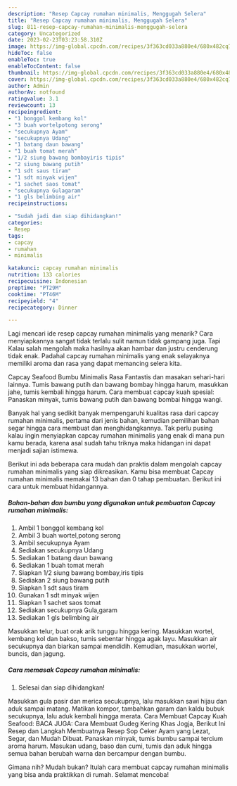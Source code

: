 ```yaml
---
description: "Resep Capcay rumahan minimalis, Menggugah Selera"
title: "Resep Capcay rumahan minimalis, Menggugah Selera"
slug: 811-resep-capcay-rumahan-minimalis-menggugah-selera
category: Uncategorized
date: 2023-02-23T03:23:58.310Z
image: https://img-global.cpcdn.com/recipes/3f363cd033a880e4/680x482cq70/capcay-rumahan-minimalis-foto-resep-utama.jpg
hideToc: false
enableToc: true
enableTocContent: false
thumbnail: https://img-global.cpcdn.com/recipes/3f363cd033a880e4/680x482cq70/capcay-rumahan-minimalis-foto-resep-utama.jpg
cover: https://img-global.cpcdn.com/recipes/3f363cd033a880e4/680x482cq70/capcay-rumahan-minimalis-foto-resep-utama.jpg
author: Admin
authorAv: notfound
ratingvalue: 3.1
reviewcount: 13
recipeingredient:
- "1 bonggol kembang kol"
- "3 buah wortelpotong serong"
- "secukupnya Ayam"
- "secukupnya Udang"
- "1 batang daun bawang"
- "1 buah tomat merah"
- "1/2 siung bawang bombayiris tipis"
- "2 siung bawang putih"
- "1 sdt saus tiram"
- "1 sdt minyak wijen"
- "1 sachet saos tomat"
- "secukupnya Gulagaram"
- "1 gls belimbing air"
recipeinstructions:

- "Sudah jadi dan siap dihidangkan!"
categories:
- Resep
tags:
- capcay
- rumahan
- minimalis

katakunci: capcay rumahan minimalis 
nutrition: 133 calories
recipecuisine: Indonesian
preptime: "PT29M"
cooktime: "PT46M"
recipeyield: "4"
recipecategory: Dinner

---
```



Lagi mencari ide resep capcay rumahan minimalis yang menarik? Cara menyiapkannya sangat tidak terlalu sulit namun tidak gampang juga. Tapi Kalau salah mengolah maka hasilnya akan hambar dan justru cenderung tidak enak. Padahal capcay rumahan minimalis yang enak selayaknya memiliki aroma dan rasa yang dapat memancing selera kita.


Capcay Seafood Bumbu Minimalis Rasa Fantastis dan masakan sehari-hari lainnya. Tumis bawang putih dan bawang bombay hingga harum, masukkan jahe, tumis kembali hingga harum. Cara membuat capcay kuah spesial: Panaskan minyak, tumis bawang putih dan bawang bombai hingga wangi.

Banyak hal yang sedikit banyak mempengaruhi kualitas rasa dari capcay rumahan minimalis, pertama dari jenis bahan, kemudian pemilihan bahan segar hingga cara membuat dan menghidangkannya. Tak perlu pusing kalau ingin menyiapkan capcay rumahan minimalis yang enak di mana pun kamu berada, karena asal sudah tahu triknya maka hidangan ini dapat menjadi sajian istimewa.


Berikut ini ada beberapa cara mudah dan praktis dalam mengolah capcay rumahan minimalis yang siap dikreasikan. Kamu bisa membuat Capcay rumahan minimalis memakai 13 bahan dan 0 tahap pembuatan. Berikut ini cara untuk membuat hidangannya.

<!--inarticleads1-->

##### Bahan-bahan dan bumbu yang digunakan untuk pembuatan Capcay rumahan minimalis:

1. Ambil 1 bonggol kembang kol
1. Ambil 3 buah wortel,potong serong
1. Ambil secukupnya Ayam
1. Sediakan secukupnya Udang
1. Sediakan 1 batang daun bawang
1. Sediakan 1 buah tomat merah
1. Siapkan 1/2 siung bawang bombay,iris tipis
1. Sediakan 2 siung bawang putih
1. Siapkan 1 sdt saus tiram
1. Gunakan 1 sdt minyak wijen
1. Siapkan 1 sachet saos tomat
1. Sediakan secukupnya Gula,garam
1. Sediakan 1 gls belimbing air


Masukkan telur, buat orak arik tunggu hingga kering. Masukkan wortel, kembang kol dan bakso, tumis sebentar hingga agak layu. Masukkan air secukupnya dan biarkan sampai mendidih. Kemudian, masukkan wortel, buncis, dan jagung. 

<!--inarticleads2-->

##### Cara memasak Capcay rumahan minimalis:


1. Selesai dan siap dihidangkan!

Masukkan gula pasir dan merica secukupnya, lalu masukkan sawi hijau dan aduk sampai matang. Matikan kompor, tambahkan garam dan kaldu bubuk secukupnya, lalu aduk kembali hingga merata. Cara Membuat Capcay Kuah Seafood: BACA JUGA: Cara Membuat Gudeg Kering Khas Jogja, Berikut Ini Resep dan Langkah Membuatnya Resep Sop Ceker Ayam yang Lezat, Segar, dan Mudah Dibuat. Panaskan minyak, tumis bumbu sampai tercium aroma harum. Masukan udang, baso dan cumi, tumis dan aduk hingga semua bahan berubah warna dan bercampur dengan bumbu. 

Gimana nih? Mudah bukan? Itulah cara membuat capcay rumahan minimalis yang bisa anda praktikkan di rumah. Selamat mencoba!

